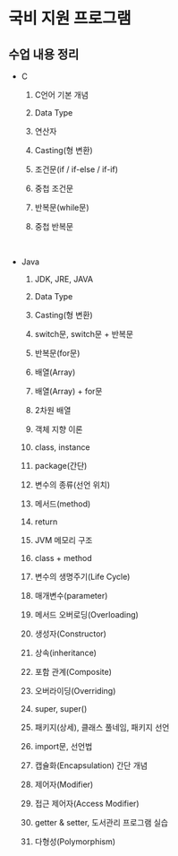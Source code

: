 # 국비 지원 프로그램

## 수업 내용 정리

- C

  1. C언어 기본 개념

  2. Data Type

  3. 연산자

  4. Casting(형 변환)

  5. 조건문(if / if-else / if-if)

  6. 중첩 조건문

  7. 반복문(while문)

  8. 중첩 반복문

<br />

- Java

  1. JDK, JRE, JAVA

  2. Data Type

  3. Casting(형 변환)

  4. switch문, switch문 + 반복문

  5. 반복문(for문)

  6. 배열(Array)

  7. 배열(Array) + for문

  8. 2차원 배열

  9. 객체 지향 이론

  10. class, instance

  11. package(간단)

  12. 변수의 종류(선언 위치)

  13. 메서드(method)

  14. return

  15. JVM 메모리 구조

  16. class + method

  17. 변수의 생명주기(Life Cycle)

  18. 매개변수(parameter)

  19. 메서드 오버로딩(Overloading)

  20. 생성자(Constructor)

  21. 상속(inheritance)

  22. 포함 관계(Composite)

  23. 오버라이딩(Overriding)

  24. super, super()

  25. 패키지(상세), 클래스 풀네임, 패키지 선언

  26. import문, 선언법

  27. 캡슐화(Encapsulation) 간단 개념

  28. 제어자(Modifier)

  29. 접근 제어자(Access Modifier)

  30. getter & setter, 도서관리 프로그램 실습

  31. 다형성(Polymorphism)
